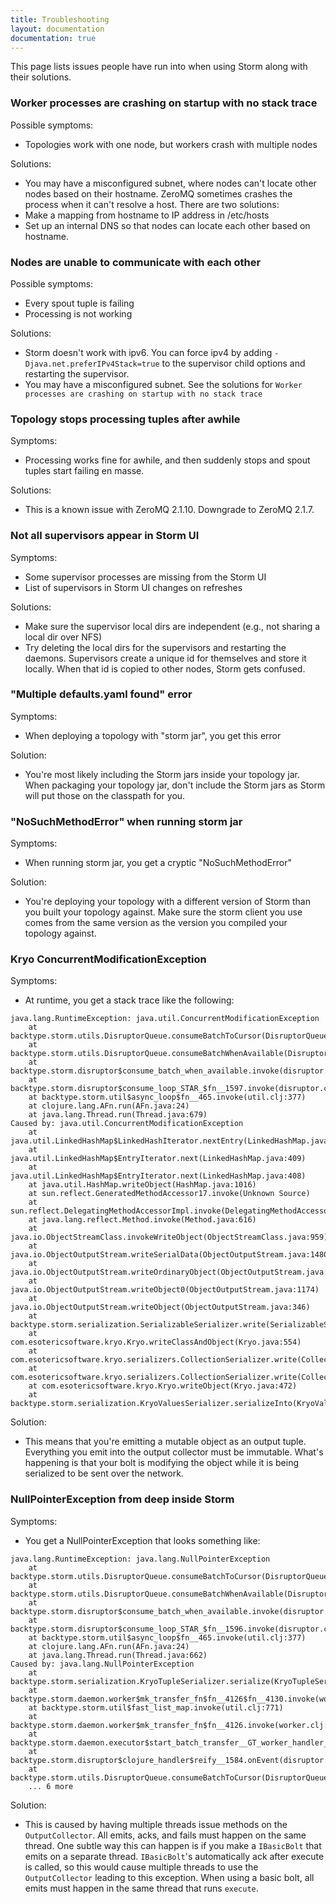 ```yaml
---
title: Troubleshooting
layout: documentation
documentation: true
---
```


This page lists issues people have run into when using Storm along with their solutions.

### Worker processes are crashing on startup with no stack trace

Possible symptoms:
 
 * Topologies work with one node, but workers crash with multiple nodes

Solutions:

 * You may have a misconfigured subnet, where nodes can't locate other nodes based on their hostname. ZeroMQ sometimes crashes the process when it can't resolve a host. There are two solutions:
  * Make a mapping from hostname to IP address in /etc/hosts
  * Set up an internal DNS so that nodes can locate each other based on hostname.
  
### Nodes are unable to communicate with each other

Possible symptoms:

 * Every spout tuple is failing
 * Processing is not working

Solutions:

 * Storm doesn't work with ipv6. You can force ipv4 by adding `-Djava.net.preferIPv4Stack=true` to the supervisor child options and restarting the supervisor. 
 * You may have a misconfigured subnet. See the solutions for `Worker processes are crashing on startup with no stack trace`

### Topology stops processing tuples after awhile

Symptoms:

 * Processing works fine for awhile, and then suddenly stops and spout tuples start failing en masse. 
 
Solutions:

 * This is a known issue with ZeroMQ 2.1.10. Downgrade to ZeroMQ 2.1.7.
 
### Not all supervisors appear in Storm UI

Symptoms:
 
 * Some supervisor processes are missing from the Storm UI
 * List of supervisors in Storm UI changes on refreshes

Solutions:

 * Make sure the supervisor local dirs are independent (e.g., not sharing a local dir over NFS)
 * Try deleting the local dirs for the supervisors and restarting the daemons. Supervisors create a unique id for themselves and store it locally. When that id is copied to other nodes, Storm gets confused. 

### "Multiple defaults.yaml found" error

Symptoms:

 * When deploying a topology with "storm jar", you get this error

Solution:

 * You're most likely including the Storm jars inside your topology jar. When packaging your topology jar, don't include the Storm jars as Storm will put those on the classpath for you.

### "NoSuchMethodError" when running storm jar

Symptoms:

 * When running storm jar, you get a cryptic "NoSuchMethodError"

Solution:

 * You're deploying your topology with a different version of Storm than you built your topology against. Make sure the storm client you use comes from the same version as the version you compiled your topology against.


### Kryo ConcurrentModificationException

Symptoms:

 * At runtime, you get a stack trace like the following:

```
java.lang.RuntimeException: java.util.ConcurrentModificationException
	at backtype.storm.utils.DisruptorQueue.consumeBatchToCursor(DisruptorQueue.java:84)
	at backtype.storm.utils.DisruptorQueue.consumeBatchWhenAvailable(DisruptorQueue.java:55)
	at backtype.storm.disruptor$consume_batch_when_available.invoke(disruptor.clj:56)
	at backtype.storm.disruptor$consume_loop_STAR_$fn__1597.invoke(disruptor.clj:67)
	at backtype.storm.util$async_loop$fn__465.invoke(util.clj:377)
	at clojure.lang.AFn.run(AFn.java:24)
	at java.lang.Thread.run(Thread.java:679)
Caused by: java.util.ConcurrentModificationException
	at java.util.LinkedHashMap$LinkedHashIterator.nextEntry(LinkedHashMap.java:390)
	at java.util.LinkedHashMap$EntryIterator.next(LinkedHashMap.java:409)
	at java.util.LinkedHashMap$EntryIterator.next(LinkedHashMap.java:408)
	at java.util.HashMap.writeObject(HashMap.java:1016)
	at sun.reflect.GeneratedMethodAccessor17.invoke(Unknown Source)
	at sun.reflect.DelegatingMethodAccessorImpl.invoke(DelegatingMethodAccessorImpl.java:43)
	at java.lang.reflect.Method.invoke(Method.java:616)
	at java.io.ObjectStreamClass.invokeWriteObject(ObjectStreamClass.java:959)
	at java.io.ObjectOutputStream.writeSerialData(ObjectOutputStream.java:1480)
	at java.io.ObjectOutputStream.writeOrdinaryObject(ObjectOutputStream.java:1416)
	at java.io.ObjectOutputStream.writeObject0(ObjectOutputStream.java:1174)
	at java.io.ObjectOutputStream.writeObject(ObjectOutputStream.java:346)
	at backtype.storm.serialization.SerializableSerializer.write(SerializableSerializer.java:21)
	at com.esotericsoftware.kryo.Kryo.writeClassAndObject(Kryo.java:554)
	at com.esotericsoftware.kryo.serializers.CollectionSerializer.write(CollectionSerializer.java:77)
	at com.esotericsoftware.kryo.serializers.CollectionSerializer.write(CollectionSerializer.java:18)
	at com.esotericsoftware.kryo.Kryo.writeObject(Kryo.java:472)
	at backtype.storm.serialization.KryoValuesSerializer.serializeInto(KryoValuesSerializer.java:27)
```

Solution: 

 * This means that you're emitting a mutable object as an output tuple. Everything you emit into the output collector must be immutable. What's happening is that your bolt is modifying the object while it is being serialized to be sent over the network.


### NullPointerException from deep inside Storm

Symptoms:

 * You get a NullPointerException that looks something like:

```
java.lang.RuntimeException: java.lang.NullPointerException
    at backtype.storm.utils.DisruptorQueue.consumeBatchToCursor(DisruptorQueue.java:84)
    at backtype.storm.utils.DisruptorQueue.consumeBatchWhenAvailable(DisruptorQueue.java:55)
    at backtype.storm.disruptor$consume_batch_when_available.invoke(disruptor.clj:56)
    at backtype.storm.disruptor$consume_loop_STAR_$fn__1596.invoke(disruptor.clj:67)
    at backtype.storm.util$async_loop$fn__465.invoke(util.clj:377)
    at clojure.lang.AFn.run(AFn.java:24)
    at java.lang.Thread.run(Thread.java:662)
Caused by: java.lang.NullPointerException
    at backtype.storm.serialization.KryoTupleSerializer.serialize(KryoTupleSerializer.java:24)
    at backtype.storm.daemon.worker$mk_transfer_fn$fn__4126$fn__4130.invoke(worker.clj:99)
    at backtype.storm.util$fast_list_map.invoke(util.clj:771)
    at backtype.storm.daemon.worker$mk_transfer_fn$fn__4126.invoke(worker.clj:99)
    at backtype.storm.daemon.executor$start_batch_transfer__GT_worker_handler_BANG_$fn__3904.invoke(executor.clj:205)
    at backtype.storm.disruptor$clojure_handler$reify__1584.onEvent(disruptor.clj:43)
    at backtype.storm.utils.DisruptorQueue.consumeBatchToCursor(DisruptorQueue.java:81)
    ... 6 more
```

Solution:

 * This is caused by having multiple threads issue methods on the `OutputCollector`. All emits, acks, and fails must happen on the same thread. One subtle way this can happen is if you make a `IBasicBolt` that emits on a separate thread. `IBasicBolt`'s automatically ack after execute is called, so this would cause multiple threads to use the `OutputCollector` leading to this exception. When using a basic bolt, all emits must happen in the same thread that runs `execute`.